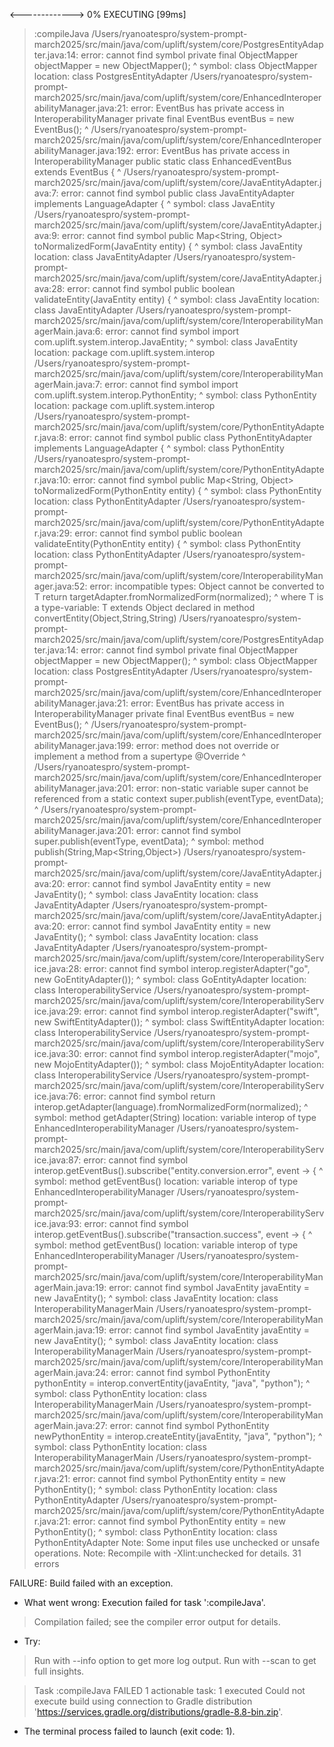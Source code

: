 <-------------> 0% EXECUTING [99ms]
> :compileJava
/Users/ryanoatespro/system-prompt-march2025/src/main/java/com/uplift/system/core/PostgresEntityAdapter.java:14: error: cannot find symbol
    private final ObjectMapper objectMapper = new ObjectMapper();
                  ^
  symbol:   class ObjectMapper
  location: class PostgresEntityAdapter
/Users/ryanoatespro/system-prompt-march2025/src/main/java/com/uplift/system/core/EnhancedInteroperabilityManager.java:21: error: EventBus has private access in InteroperabilityManager
    private final EventBus eventBus = new EventBus();
                  ^
/Users/ryanoatespro/system-prompt-march2025/src/main/java/com/uplift/system/core/EnhancedInteroperabilityManager.java:192: error: EventBus has private access in InteroperabilityManager
    public static class EnhancedEventBus extends EventBus {
                                                 ^
/Users/ryanoatespro/system-prompt-march2025/src/main/java/com/uplift/system/core/JavaEntityAdapter.java:7: error: cannot find symbol
public class JavaEntityAdapter implements LanguageAdapter<JavaEntity> {
                                                          ^
  symbol: class JavaEntity
/Users/ryanoatespro/system-prompt-march2025/src/main/java/com/uplift/system/core/JavaEntityAdapter.java:9: error: cannot find symbol
    public Map<String, Object> toNormalizedForm(JavaEntity entity) {
                                                ^
  symbol:   class JavaEntity
  location: class JavaEntityAdapter
/Users/ryanoatespro/system-prompt-march2025/src/main/java/com/uplift/system/core/JavaEntityAdapter.java:28: error: cannot find symbol
    public boolean validateEntity(JavaEntity entity) {
                                  ^
  symbol:   class JavaEntity
  location: class JavaEntityAdapter
/Users/ryanoatespro/system-prompt-march2025/src/main/java/com/uplift/system/core/InteroperabilityManagerMain.java:6: error: cannot find symbol
import com.uplift.system.interop.JavaEntity;
                                ^
  symbol:   class JavaEntity
  location: package com.uplift.system.interop
/Users/ryanoatespro/system-prompt-march2025/src/main/java/com/uplift/system/core/InteroperabilityManagerMain.java:7: error: cannot find symbol
import com.uplift.system.interop.PythonEntity;
                                ^
  symbol:   class PythonEntity
  location: package com.uplift.system.interop
/Users/ryanoatespro/system-prompt-march2025/src/main/java/com/uplift/system/core/PythonEntityAdapter.java:8: error: cannot find symbol
public class PythonEntityAdapter implements LanguageAdapter<PythonEntity> {
                                                            ^
  symbol: class PythonEntity
/Users/ryanoatespro/system-prompt-march2025/src/main/java/com/uplift/system/core/PythonEntityAdapter.java:10: error: cannot find symbol
    public Map<String, Object> toNormalizedForm(PythonEntity entity) {
                                                ^
  symbol:   class PythonEntity
  location: class PythonEntityAdapter
/Users/ryanoatespro/system-prompt-march2025/src/main/java/com/uplift/system/core/PythonEntityAdapter.java:29: error: cannot find symbol
    public boolean validateEntity(PythonEntity entity) {
                                  ^
  symbol:   class PythonEntity
  location: class PythonEntityAdapter
/Users/ryanoatespro/system-prompt-march2025/src/main/java/com/uplift/system/core/InteroperabilityManager.java:52: error: incompatible types: Object cannot be converted to T
        return targetAdapter.fromNormalizedForm(normalized);
                                               ^
  where T is a type-variable:
    T extends Object declared in method <T>convertEntity(Object,String,String)
/Users/ryanoatespro/system-prompt-march2025/src/main/java/com/uplift/system/core/PostgresEntityAdapter.java:14: error: cannot find symbol
    private final ObjectMapper objectMapper = new ObjectMapper();
                                                  ^
  symbol:   class ObjectMapper
  location: class PostgresEntityAdapter
/Users/ryanoatespro/system-prompt-march2025/src/main/java/com/uplift/system/core/EnhancedInteroperabilityManager.java:21: error: EventBus has private access in InteroperabilityManager
    private final EventBus eventBus = new EventBus();
                                          ^
/Users/ryanoatespro/system-prompt-march2025/src/main/java/com/uplift/system/core/EnhancedInteroperabilityManager.java:199: error: method does not override or implement a method from a supertype
        @Override
        ^
/Users/ryanoatespro/system-prompt-march2025/src/main/java/com/uplift/system/core/EnhancedInteroperabilityManager.java:201: error: non-static variable super cannot be referenced from a static context
            super.publish(eventType, eventData);
            ^
/Users/ryanoatespro/system-prompt-march2025/src/main/java/com/uplift/system/core/EnhancedInteroperabilityManager.java:201: error: cannot find symbol
            super.publish(eventType, eventData);
                 ^
  symbol: method publish(String,Map<String,Object>)
/Users/ryanoatespro/system-prompt-march2025/src/main/java/com/uplift/system/core/JavaEntityAdapter.java:20: error: cannot find symbol
        JavaEntity entity = new JavaEntity();
        ^
  symbol:   class JavaEntity
  location: class JavaEntityAdapter
/Users/ryanoatespro/system-prompt-march2025/src/main/java/com/uplift/system/core/JavaEntityAdapter.java:20: error: cannot find symbol
        JavaEntity entity = new JavaEntity();
                                ^
  symbol:   class JavaEntity
  location: class JavaEntityAdapter
/Users/ryanoatespro/system-prompt-march2025/src/main/java/com/uplift/system/core/InteroperabilityService.java:28: error: cannot find symbol
        interop.registerAdapter("go", new GoEntityAdapter());
                                          ^
  symbol:   class GoEntityAdapter
  location: class InteroperabilityService
/Users/ryanoatespro/system-prompt-march2025/src/main/java/com/uplift/system/core/InteroperabilityService.java:29: error: cannot find symbol
        interop.registerAdapter("swift", new SwiftEntityAdapter());
                                             ^
  symbol:   class SwiftEntityAdapter
  location: class InteroperabilityService
/Users/ryanoatespro/system-prompt-march2025/src/main/java/com/uplift/system/core/InteroperabilityService.java:30: error: cannot find symbol
        interop.registerAdapter("mojo", new MojoEntityAdapter());
                                            ^
  symbol:   class MojoEntityAdapter
  location: class InteroperabilityService
/Users/ryanoatespro/system-prompt-march2025/src/main/java/com/uplift/system/core/InteroperabilityService.java:76: error: cannot find symbol
        return interop.getAdapter(language).fromNormalizedForm(normalized);
                      ^
  symbol:   method getAdapter(String)
  location: variable interop of type EnhancedInteroperabilityManager
/Users/ryanoatespro/system-prompt-march2025/src/main/java/com/uplift/system/core/InteroperabilityService.java:87: error: cannot find symbol
        interop.getEventBus().subscribe("entity.conversion.error", event -> {
               ^
  symbol:   method getEventBus()
  location: variable interop of type EnhancedInteroperabilityManager
/Users/ryanoatespro/system-prompt-march2025/src/main/java/com/uplift/system/core/InteroperabilityService.java:93: error: cannot find symbol
        interop.getEventBus().subscribe("transaction.success", event -> {
               ^
  symbol:   method getEventBus()
  location: variable interop of type EnhancedInteroperabilityManager
/Users/ryanoatespro/system-prompt-march2025/src/main/java/com/uplift/system/core/InteroperabilityManagerMain.java:19: error: cannot find symbol
        JavaEntity javaEntity = new JavaEntity();
        ^
  symbol:   class JavaEntity
  location: class InteroperabilityManagerMain
/Users/ryanoatespro/system-prompt-march2025/src/main/java/com/uplift/system/core/InteroperabilityManagerMain.java:19: error: cannot find symbol
        JavaEntity javaEntity = new JavaEntity();
                                    ^
  symbol:   class JavaEntity
  location: class InteroperabilityManagerMain
/Users/ryanoatespro/system-prompt-march2025/src/main/java/com/uplift/system/core/InteroperabilityManagerMain.java:24: error: cannot find symbol
        PythonEntity pythonEntity = interop.convertEntity(javaEntity, "java", "python");
        ^
  symbol:   class PythonEntity
  location: class InteroperabilityManagerMain
/Users/ryanoatespro/system-prompt-march2025/src/main/java/com/uplift/system/core/InteroperabilityManagerMain.java:27: error: cannot find symbol
        PythonEntity newPythonEntity = interop.createEntity(javaEntity, "java", "python");
        ^
  symbol:   class PythonEntity
  location: class InteroperabilityManagerMain
/Users/ryanoatespro/system-prompt-march2025/src/main/java/com/uplift/system/core/PythonEntityAdapter.java:21: error: cannot find symbol
        PythonEntity entity = new PythonEntity();
        ^
  symbol:   class PythonEntity
  location: class PythonEntityAdapter
/Users/ryanoatespro/system-prompt-march2025/src/main/java/com/uplift/system/core/PythonEntityAdapter.java:21: error: cannot find symbol
        PythonEntity entity = new PythonEntity();
                                  ^
  symbol:   class PythonEntity
  location: class PythonEntityAdapter
Note: Some input files use unchecked or unsafe operations.
Note: Recompile with -Xlint:unchecked for details.
31 errors

FAILURE: Build failed with an exception.

* What went wrong:
Execution failed for task ':compileJava'.
> Compilation failed; see the compiler error output for details.

* Try:
> Run with --info option to get more log output.
> Run with --scan to get full insights.

> Task :compileJava FAILED
1 actionable task: 1 executed
Could not execute build using connection to Gradle distribution 'https://services.gradle.org/distributions/gradle-8.8-bin.zip'.
 *  The terminal process failed to launch (exit code: 1). 
